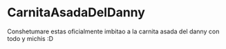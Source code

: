 # CarnitaAsadaDelDanny
Conshetumare estas oficialmente imbitao a la carnita asada del danny con todo y michis :D
